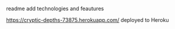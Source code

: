 readme
add technologies and feautures

https://cryptic-depths-73875.herokuapp.com/ deployed to Heroku